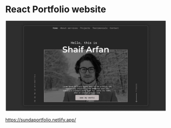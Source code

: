# React Portfolio website

![](./ReadMeImages/ReadMeBanner.png)

https://sundaportfolio.netlify.app/
